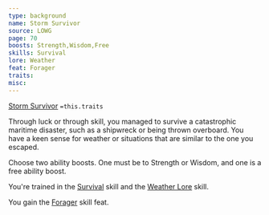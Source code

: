 ```yaml
---
type: background
name: Storm Survivor 
source: LOWG
page: 70
boosts: Strength,Wisdom,Free
skills: Survival
lore: Weather
feat: Forager
traits: 
misc: 
---
```


[Storm Survivor](###%20Storm%20Survivor)
`=this.traits`


Through luck or through skill, you managed to survive a catastrophic maritime disaster, such as a shipwreck or being thrown overboard. You have a keen sense for weather or situations that are similar to the one you escaped.

Choose two ability boosts. One must be to Strength or Wisdom, and one is a free ability boost.

You're trained in the [Survival](Survival) skill and the [Weather Lore](Weather%20Lore) skill.

You gain the [Forager](Forager) skill feat.

